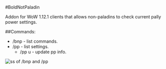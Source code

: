 #BoldNotPaladin

Addon for WoW 1.12.1 clients that allows non-paladins to check current pally power settings.

##Commands:
* /bnp - list commands.
* /pp - list settings.
	* /pp u - update pp info.

![ss of /bnp and /pp](http://i.imgur.com/O4TIZxZ.png)